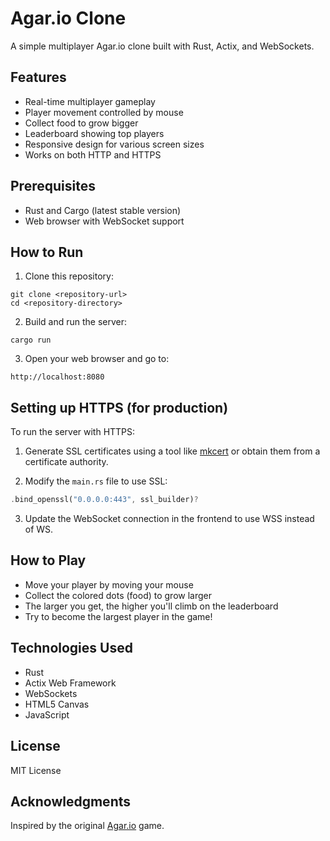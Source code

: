 # Agar.io Clone

A simple multiplayer Agar.io clone built with Rust, Actix, and WebSockets.

## Features

- Real-time multiplayer gameplay
- Player movement controlled by mouse
- Collect food to grow bigger
- Leaderboard showing top players
- Responsive design for various screen sizes
- Works on both HTTP and HTTPS

## Prerequisites

- Rust and Cargo (latest stable version)
- Web browser with WebSocket support

## How to Run

1. Clone this repository:
```
git clone <repository-url>
cd <repository-directory>
```

2. Build and run the server:
```
cargo run
```

3. Open your web browser and go to:
```
http://localhost:8080
```

## Setting up HTTPS (for production)

To run the server with HTTPS:

1. Generate SSL certificates using a tool like [mkcert](https://github.com/FiloSottile/mkcert) or obtain them from a certificate authority.

2. Modify the `main.rs` file to use SSL:
```rust
.bind_openssl("0.0.0.0:443", ssl_builder)?
```

3. Update the WebSocket connection in the frontend to use WSS instead of WS.

## How to Play

- Move your player by moving your mouse
- Collect the colored dots (food) to grow larger
- The larger you get, the higher you'll climb on the leaderboard
- Try to become the largest player in the game!

## Technologies Used

- Rust
- Actix Web Framework
- WebSockets
- HTML5 Canvas
- JavaScript

## License

MIT License

## Acknowledgments

Inspired by the original [Agar.io](https://agar.io/) game. 